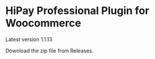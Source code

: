 # HiPay Professional Plugin for Woocommerce

Latest version 1.1.13

Download the zip file from Releases. 
